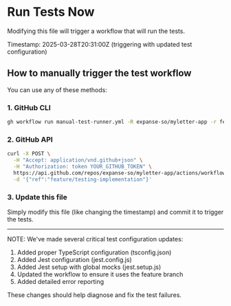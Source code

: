 # Run Tests Now

Modifying this file will trigger a workflow that will run the tests.

Timestamp: 2025-03-28T20:31:00Z (triggering with updated test configuration)

## How to manually trigger the test workflow

You can use any of these methods:

### 1. GitHub CLI
```bash
gh workflow run manual-test-runner.yml -R expanse-so/myletter-app -r feature/testing-implementation
```

### 2. GitHub API
```bash
curl -X POST \
  -H "Accept: application/vnd.github+json" \
  -H "Authorization: token YOUR_GITHUB_TOKEN" \
  https://api.github.com/repos/expanse-so/myletter-app/actions/workflows/manual-test-runner.yml/dispatches \
  -d '{"ref":"feature/testing-implementation"}'
```

### 3. Update this file
Simply modify this file (like changing the timestamp) and commit it to trigger the tests.

---

NOTE: We've made several critical test configuration updates:

1. Added proper TypeScript configuration (tsconfig.json)
2. Added Jest configuration (jest.config.js)
3. Added Jest setup with global mocks (jest.setup.js)
4. Updated the workflow to ensure it uses the feature branch
5. Added detailed error reporting

These changes should help diagnose and fix the test failures.